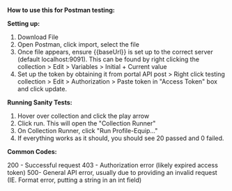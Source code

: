 **How to use this for Postman testing:**

**Setting up:**
1) Download File
2) Open Postman, click import, select the file
3) Once file appears, ensure {{baseUrl}} is set up to the correct server (default localhost:9091). This can be found by right clicking the collection > Edit > Variables > Initial + Current value
4) Set up the token by obtaining it from portal API post > Right click testing collection > Edit > Authorization > Paste token in "Access Token" box and click update.

**Running Sanity Tests:**
1) Hover over collection and click the play arrow
2) Click run. This will open the "Collection Runner"
3) On Collection Runner, click "Run Profile-Equip..."
4) If everything works as it should, you should see 20 passed and 0 failed.

**Common Codes:**

200 - Successful request
403 - Authorization error (likely expired access token)
500- General API error, usually due to providing an invalid request (IE. Format error, putting a string in an int field)
